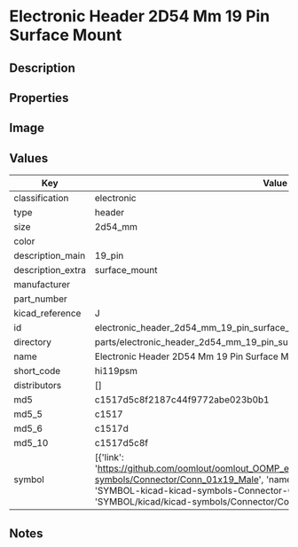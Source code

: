 # Electronic Header 2D54 Mm 19 Pin Surface Mount

## Description

## Properties


## Image


## Values

| Key | Value |
| --- | --- |
| classification | electronic |
| type | header |
| size | 2d54_mm |
| color |  |
| description_main | 19_pin |
| description_extra | surface_mount |
| manufacturer |  |
| part_number |  |
| kicad_reference | J |
| id | electronic_header_2d54_mm_19_pin_surface_mount |
| directory | parts/electronic_header_2d54_mm_19_pin_surface_mount |
| name | Electronic Header 2D54 Mm 19 Pin Surface Mount |
| short_code | hi119psm |
| distributors | [] |
| md5 | c1517d5c8f2187c44f9772abe023b0b1 |
| md5_5 | c1517 |
| md5_6 | c1517d |
| md5_10 | c1517d5c8f |
| symbol | [{'link': 'https://github.com/oomlout/oomlout_OOMP_eda_V2/tree/main/SYMBOL/kicad/kicad-symbols/Connector/Conn_01x19_Male', 'name': 'Connector : Conn_01x19_Male', 'id': 'SYMBOL-kicad-kicad-symbols-Connector-Conn_01x19_Male', 'directory': 'SYMBOL/kicad/kicad-symbols/Connector/Conn_01x19_Male/'}] |

## Notes

